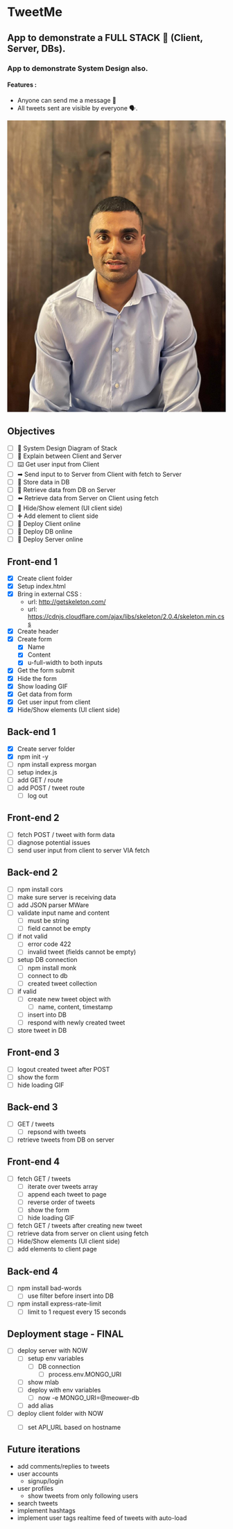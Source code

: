 # TweetMe
## App to demonstrate a FULL STACK 🥞 (Client, Server, DBs).
### App to demonstrate System Design also.

#### Features :
* Anyone can send me a message 📩
* All tweets sent are visible by everyone 🗣.

![My picture](mypic.jpeg)


## Objectives

* [ ] 📝 System Design Diagram of Stack
* [ ] 🔎 Explain between Client and Server
* [ ] ⌨️ Get user input from Client
* [ ] ➡ Send input to to Server from Client with fetch to Server
* [ ] 📀 Store data in DB
* [ ] 🔎 Retrieve data from DB on Server 
* [ ] ⬅️ Retrieve data from Server on Client using fetch
* [ ] 🙈 Hide/Show element (UI client side)
* [ ] ➕ Add element to client side
* [ ] 🚀 Deploy Client online
* [ ] 🚀 Deploy DB online
* [ ] 🚀 Deploy Server online

## Front-end 1

* [x] Create client folder
* [x] Setup index.html
* [x] Bring in external CSS :
  * url: http://getskeleton.com/
  * url: https://cdnjs.cloudflare.com/ajax/libs/skeleton/2.0.4/skeleton.min.css
* [x] Create header
* [x] Create form
  * [x] Name
  * [x] Content
  * [x] u-full-width to both inputs
* [x] Get the form submit
* [x] Hide the form
* [x] Show loading GIF
* [x] Get data from form
* [x] Get user input from client
* [x] Hide/Show elements (UI client side)

## Back-end 1

* [x] Create server folder
* [x] npm init -y
* [ ] npm install express morgan
* [ ] setup index.js
* [ ] add GET / route
* [ ] add POST / tweet route
  * [ ] log out

## Front-end 2

* [ ] fetch POST / tweet with form data
* [ ] diagnose potential issues
* [ ] send user input from client to server VIA fetch

## Back-end 2

* [ ] npm install cors
* [ ] make sure server is receiving data
* [ ] add JSON parser MWare
* [ ] validate input name and content
  * [ ] must be string
  * [ ] field cannot be empty
* [ ] if not valid
  * [ ] error code 422
  * [ ] invalid tweet (fields cannot be empty)
* [ ] setup DB connection
  * [ ] npm install monk
  * [ ] connect to db
  * [ ] created tweet collection
* [ ] if valid
  * [ ] create new tweet object with
    * [ ] name, content, timestamp
  * [ ] insert into DB
  * [ ] respond with newly created tweet
* [ ] store tweet in DB

## Front-end 3

* [ ] logout created tweet after POST
* [ ] show the form
* [ ] hide loading GIF

## Back-end 3

* [ ] GET / tweets
  * [ ] repsond with tweets
* [ ] retrieve tweets from DB on server

## Front-end 4

* [ ] fetch GET / tweets
  * [ ] iterate over tweets array
  * [ ] append each tweet to page
  * [ ] reverse order of tweets
  * [ ] show the form
  * [ ] hide loading GIF
* [ ] fetch GET / tweets after creating new tweet
* [ ] retrieve data from server on client using fetch
* [ ] Hide/Show elements (UI client side)
* [ ] add elements to client page

## Back-end 4

* [ ] npm install bad-words
  * [ ] use filter before insert into DB
* [ ] npm install express-rate-limit
  * [ ] limit to 1 request every 15 seconds

## Deployment stage - FINAL

* [ ] deploy server with NOW
  * [ ] setup env variables
    * [ ] DB connection
      * [ ] process.env.MONGO_URI 
  * [ ] show mlab
  * [ ] deploy with env variables
    * [ ] now -e MONGO_URI=@meower-db
  * [ ] add alias  
* [ ] deploy client folder with NOW
  * [ ] set API_URL based on hostname


## Future iterations

* add comments/replies to tweets
* user accounts
  * signup/login
* user profiles
  * show tweets from only following users
* search tweets
* implement hashtags
* implement user tags
realtime feed of tweets with auto-load
